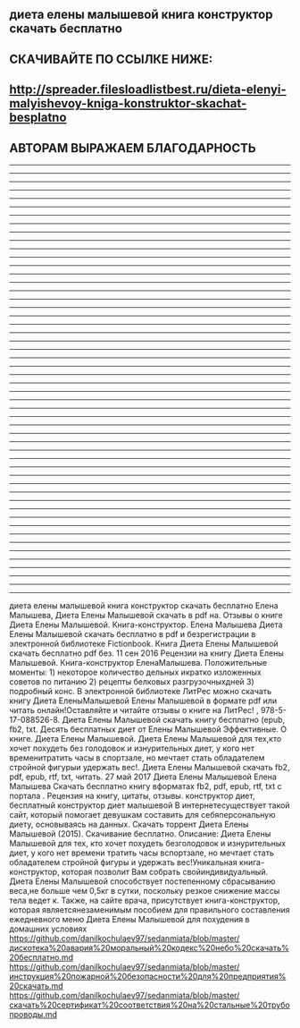 диета елены малышевой книга конструктор скачать бесплатно
--------------------------------------------------
СКАЧИВАЙТЕ ПО ССЫЛКЕ НИЖЕ:
--------------------------------------------------
http://spreader.filesloadlistbest.ru/dieta-elenyi-malyishevoy-kniga-konstruktor-skachat-besplatno
--------------------------------------------------
АВТОРАМ ВЫРАЖАЕМ БЛАГОДАРНОСТЬ
--------------------------------------------------
--------------------------------------------------
--------------------------------------------------
--------------------------------------------------
--------------------------------------------------
--------------------------------------------------
--------------------------------------------------
--------------------------------------------------
--------------------------------------------------
--------------------------------------------------
--------------------------------------------------
--------------------------------------------------
--------------------------------------------------
--------------------------------------------------
--------------------------------------------------
--------------------------------------------------
--------------------------------------------------
--------------------------------------------------
--------------------------------------------------
--------------------------------------------------
--------------------------------------------------
--------------------------------------------------
--------------------------------------------------
--------------------------------------------------
--------------------------------------------------
--------------------------------------------------
--------------------------------------------------
--------------------------------------------------
--------------------------------------------------
--------------------------------------------------
--------------------------------------------------
--------------------------------------------------
--------------------------------------------------
--------------------------------------------------
--------------------------------------------------
--------------------------------------------------
--------------------------------------------------
--------------------------------------------------
--------------------------------------------------
--------------------------------------------------
--------------------------------------------------
--------------------------------------------------
--------------------------------------------------
--------------------------------------------------
--------------------------------------------------
--------------------------------------------------
--------------------------------------------------
--------------------------------------------------
--------------------------------------------------
--------------------------------------------------
--------------------------------------------------
--------------------------------------------------
--------------------------------------------------
диета елены малышевой книга конструктор скачать бесплатно Елена Малышева, Диета Елены Малышевой скачать в pdf на. Отзывы о книге Диета Елены Малышевой. Книга-конструктор. Елена Малышева Диета Елены Малышевой скачать бесплатно в pdf и безрегистрации в электронной библиотеке Fictionbook. Книга Диета Елены Малышевой скачать бесплатно pdf без. 11 сен 2016  Рецензии на книгу Диета Елены Малышевой. Книга-конструктор ЕленаМалышева. Положительные моменты: 1) некоторое количество дельных икратко изложенных советов по питанию 2) рецепты белковых разгрузочныхдней 3) подробный конс. В электронной библиотеке ЛитРес можно скачать книгу Диета ЕленыМалышевой Елены Малышевой в формате pdf или читать онлaйн!Оставляйте и читайте отзывы о книге на ЛитРес! , 978-5-17-088526-8. Диета Елены Малышевой скачать книгу бесплатно (epub, fb2, txt. Десять бесплатных диет от Елены Малышевой  Эффективные. О книге. Диета Елены Малышевой. Диета Елены Малышевой для тех,кто хочет похудеть без голодовок и изнурительных диет, у кого нет временитратить часы в спортзале, но мечтает стать обладателем стройной фигурыи удержать вес!. Диета Елены Малышевой скачать fb2, pdf, epub, rtf, txt, читать. 27 май 2017  Диета Елены Малышевой Елена Малышева  Скачать бесплатно книгу вформатах fb2, pdf, epub, rtf, txt с портала . Рецензия на книгу, цитаты, отзывы. конструктор диет, бесплатный конструктор диет малышевой В интернетесуществует такой сайт, который помогает девушкам составить для себяперсональную диету, основываясь на данных. Скачать торрент Диета Елены Малышевой (2015). Скачивание бесплатно. Описание: Диета Елены Малышевой для тех, кто хочет похудеть безголодовок и изнурительных диет, у кого нет времени тратить часы вспортзале, но мечтает стать обладателем стройной фигуры и удержать вес!Уникальная книга-конструктор, которая позволит Вам собрать свойиндивидуальный. Диета Елены Малышевой способствует постепенному сбрасыванию веса,не больше чем 0,5кг в сутки, поскольку резкое снижение массы тела ведет к. Также, на сайте врача, присутствует книга-конструктор, которая являетсянезаменимым пособием для правильного составления ежедневного меню
Диета Елены Малышевой для похудения в домашних условиях
https://github.com/danilkochulaev97/sedanmiata/blob/master/дискотека%20авария%20моральный%20кодекс%20небо%20скачать%20бесплатно.md
https://github.com/danilkochulaev97/sedanmiata/blob/master/инструкция%20пожарной%20безопасности%20для%20предприятия%20скачать.md
https://github.com/danilkochulaev97/sedanmiata/blob/master/скачать%20сертификат%20соответствия%20на%20стальные%20трубопроводы.md